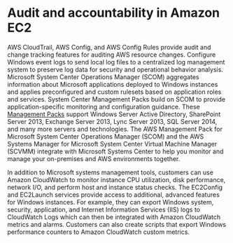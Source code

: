 # Audit and accountability in Amazon EC2<a name="audit-accountability"></a>

AWS CloudTrail, AWS Config, and AWS Config Rules provide audit and change tracking features for auditing AWS resource changes\. Configure Windows event logs to send local log files to a centralized log management system to preserve log data for security and operational behavior analysis\. Microsoft System Center Operations Manager \(SCOM\) aggregates information about Microsoft applications deployed to Windows instances and applies preconfigured and custom rulesets based on application roles and services\. System Center Management Packs build on SCOM to provide application\-specific monitoring and configuration guidance\. These [Management Packs](http://social.technet.microsoft.com/wiki/contents/articles/16174.microsoft-management-packs.aspx) support Windows Server Active Directory, SharePoint Server 2013, Exchange Server 2013, Lync Server 2013, SQL Server 2014, and many more servers and technologies\. The AWS Management Pack for Microsoft System Center Operations Manager \(SCOM\) and the AWS Systems Manager for Microsoft System Center Virtual Machine Manager \(SCVMM\) integrate with Microsoft Systems Center to help you monitor and manage your on\-premises and AWS environments together\.

In addition to Microsoft systems management tools, customers can use Amazon CloudWatch to monitor instance CPU utilization, disk performance, network I/O, and perform host and instance status checks\. The EC2Config and EC2Launch services provide access to additional, advanced features for Windows instances\. For example, they can export Windows system, security, application, and Internet Information Services \(IIS\) logs to CloudWatch Logs which can then be integrated with Amazon CloudWatch metrics and alarms\. Customers can also create scripts that export Windows performance counters to Amazon CloudWatch custom metrics\.
